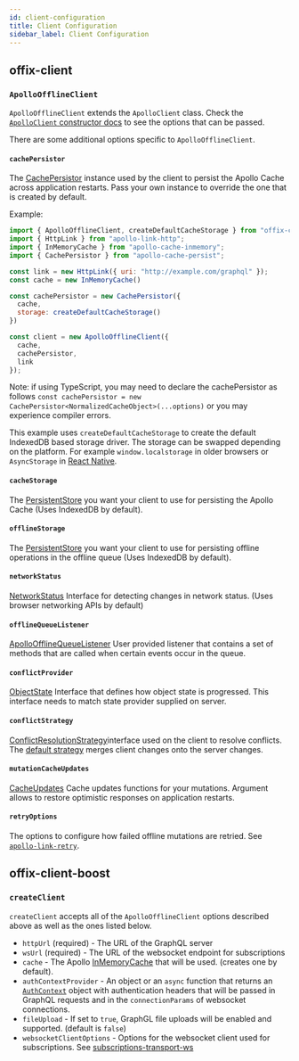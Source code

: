 ```yaml
---
id: client-configuration
title: Client Configuration
sidebar_label: Client Configuration
---
```


## offix-client

### `ApolloOfflineClient`

`ApolloOfflineClient` extends the `ApolloClient` class. Check the [`ApolloClient` constructor docs](https://www.apollographql.com/docs/react/v2.5/api/apollo-client/#apolloclient) to see the options that can be passed.

There are some additional options specific to `ApolloOfflineClient`.

#### `cachePersistor`

The [CachePersistor](https://github.com/apollographql/apollo-cache-persist#using-cachepersistor) instance used by the client to persist the Apollo Cache across application restarts. Pass your own instance to override the one that is created by default.

Example:

```js
import { ApolloOfflineClient, createDefaultCacheStorage } from "offix-client";
import { HttpLink } from "apollo-link-http";
import { InMemoryCache } from "apollo-cache-inmemory";
import { CachePersistor } from "apollo-cache-persist";

const link = new HttpLink({ uri: "http://example.com/graphql" });
const cache = new InMemoryCache()

const cachePersistor = new CachePersistor({
  cache,
  storage: createDefaultCacheStorage()
})

const client = new ApolloOfflineClient({
  cache,
  cachePersistor,
  link
});
```

Note: if using TypeScript, you may need to declare the cachePersistor as follows `const cachePersistor = new CachePersistor<NormalizedCacheObject>(...options)` or you may experience compiler errors.

This example uses `createDefaultCacheStorage` to create the default IndexedDB based storage driver. 
The storage can be swapped depending on the platform. For example `window.localstorage` in older browsers or `AsyncStorage` in [React Native](./react-native.md).

#### `cacheStorage`

The [PersistentStore](https://github.com/aerogear/offix/blob/master/packages/offix-scheduler/src/store/PersistentStore.ts) you want your client to use for persisting the Apollo Cache (Uses IndexedDB by default).

#### `offlineStorage`

The [PersistentStore](https://github.com/aerogear/offix/blob/master/packages/offix-scheduler/src/store/PersistentStore.ts) you want your client to use for persisting offline operations in the offline queue (Uses IndexedDB by default).

#### `networkStatus`

[NetworkStatus](https://github.com/aerogear/offix/blob/master/packages/offix-offline/src/network/NetworkStatus.ts) Interface for detecting changes in network status. (Uses browser networking APIs by default)

#### `offlineQueueListener`

[ApolloOfflineQueueListener](./ref-offline.md#listening-for-events) User provided listener that contains a set of methods that are called when certain events occur in the queue.

#### `conflictProvider`

[ObjectState](./ref-conflict-server.md#implementing-custom-conflict-resolution) Interface that defines how object state is progressed. This interface needs to match state provider supplied on server.

#### `conflictStrategy`

[ConflictResolutionStrategy](https://github.com/aerogear/offix/blob/master/packages/offix-conflicts-client/src/strategies/ConflictResolutionStrategy.ts)interface used on the client to resolve conflicts. The [default strategy](https://github.com/aerogear/offix/blob/master/packages/offix-conflicts-client/src/strategies/strategies.ts) merges client changes onto the server changes.

#### `mutationCacheUpdates`

[CacheUpdates](./ref-offline.md#global-update-functions) Cache updates functions for your mutations. Argument allows to restore optimistic responses on application restarts.

#### `retryOptions`

The options to configure how failed offline mutations are retried. See [`apollo-link-retry`](https://www.apollographql.com/docs/link/links/retry/).

## offix-client-boost

### `createClient`

`createClient` accepts all of the `ApolloOfflineClient` options described above as well as the ones listed below.

* `httpUrl` (required) - The URL of the GraphQL server
* `wsUrl` (required) - The URL of the websocket endpoint for subscriptions
* `cache` - The Apollo [InMemoryCache](https://www.apollographql.com/docs/react/caching/cache-configuration/) that will be used. (creates one by default).
* `authContextProvider` - An object or an `async` function that returns an [`AuthContext`](https://github.com/aerogear/offix/blob/master/packages/offix-client-boost/src/auth/AuthContexrProvider.ts) object with authentication headers that will be passed in GraphQL requests and in the `connectionParams` of websocket connections.
* `fileUpload` - If set to `true`, GraphGL file uploads will be enabled and supported. (default is `false`)
* `websocketClientOptions` - Options for the websocket client used for subscriptions. See [subscriptions-transport-ws](https://www.npmjs.com/package/subscriptions-transport-ws)